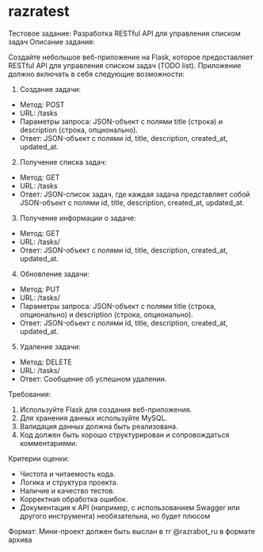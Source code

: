 # razratest
Тестовое задание: Разработка RESTful API для управления списком задач
Описание задания:

Создайте небольшое веб-приложение на Flask, которое предоставляет RESTful API для управления списком задач (TODO list). Приложение должно включать в себя следующие возможности:

1. Создание задачи:
- Метод: POST
- URL: /tasks
- Параметры запроса: JSON-объект с полями title (строка) и description (строка, опционально).
- Ответ: JSON-объект с полями id, title, description, created_at, updated_at.

2. Получение списка задач:
- Метод: GET
- URL: /tasks
- Ответ: JSON-список задач, где каждая задача представляет собой JSON-объект с полями id, title, description, created_at, updated_at.

3. Получение информации о задаче:
- Метод: GET
- URL: /tasks/<id>
- Ответ: JSON-объект с полями id, title, description, created_at, updated_at.

4. Обновление задачи:
- Метод: PUT
- URL: /tasks/<id>
- Параметры запроса: JSON-объект с полями title (строка, опционально) и description (строка, опционально).
- Ответ: JSON-объект с полями id, title, description, created_at, updated_at.

5. Удаление задачи:
- Метод: DELETE
- URL: /tasks/<id>
- Ответ: Сообщение об успешном удалении.


Требования:
1. Используйте Flask для создания веб-приложения.
2. Для хранения данных используйте MySQL.
3. Валидация данных должна быть реализована.
4. Код должен быть хорошо структурирован и сопровождаться комментариями.

Критерии оценки:
- Чистота и читаемость кода.
- Логика и структура проекта.
- Наличие и качество тестов.
- Корректная обработка ошибок.
- Документация к API (например, с использованием Swagger или другого инструмента) необязательна, но будет плюсом

Формат:
Мини-проект должен быть выслан в тг @razrabot_ru в формате архива

